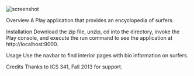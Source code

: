 ![screenshot](https://raw.github.com/robnamahoe/surfpedia/master/doc/surfpedia.png)

Overview
A Play application that provides an encyclopedia of surfers.

Installation
Download the zip file, unzip, cd into the directory, invoke the Play console, and execute the run command to see the
application at http://localhost:9000.

Usage
Use the navbar to find interior pages with bio information on surfers.

Credits
Thanks to ICS 341, Fall 2013 for support.